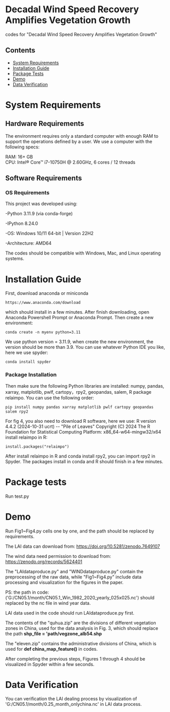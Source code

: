 # Decadal Wind Speed Recovery Amplifies Vegetation Growth
codes for "Decadal Wind Speed Recovery Amplifies Vegetation Growth"

## Contents
- [System Requirements](#system-requirements)
- [Installation Guide](#installation-guide)
- [Package Tests](#package-tests)
- [Demo](#demo)
- [Data Verification](#data-verification)


# System Requirements
## Hardware Requirements
The environment requires only a standard computer with enough RAM to support the operations defined by a user. We use a computer with the following specs:

RAM: 16+ GB  
CPU: Intel® Core™ i7-10750H @ 2.60GHz, 6 cores / 12 threads

## Software Requirements

### OS Requirements

This project was developed using:

-Python 3.11.9 (via conda-forge)

-IPython 8.24.0

-OS: Windows 10/11 64-bit  |  Version 22H2 

-Architecture: AMD64

The codes should be compatible with Windows, Mac, and Linux operating systems.

# Installation Guide
First, download anaconda or miniconda

```
https://www.anaconda.com/download
```
which should install in a few minutes.
After finish downloading, open Anaconda Powershell Prompt or  Anaconda Prompt.
Then create a new environment:
```
conda create -n myenv python=3.11
```
We use python version = 3.11.9, when create the new environment, the version should be more than 3.9.
You can use whatever Python IDE you like, here we use spyder:
```
conda install spyder
```
### Package Installation
Then make sure the following Python libraries are installed: numpy, pandas, xarray, matplotlib, pwlf, cartopy，rpy2, geopandas, salem, R package relaimpo. You can use the following order:
```
pip install numpy pandas xarray matplotlib pwlf cartopy geopandas salem rpy2
```
For fig 4, you also need to download R software, here we use: R version 4.4.2 (2024-10-31 ucrt) -- "Pile of Leaves"
Copyright (C) 2024 The R Foundation for Statistical Computing
Platform: x86_64-w64-mingw32/x64
install relaimpo in R:
```
install.packages("relaimpo")
```
After install relaimpo in R and conda install rpy2, you can import rpy2 in Spyder.
The packages install in conda and R should finish in a few minutes.
# Package tests
Run test.py


# Demo
Run Fig1~Fig4.py cells one by one, and the path should be replaced by requirements.

The LAI data can download from: https://doi.org/10.5281/zenodo.7649107

The wind data need permission to download from: https://zenodo.org/records/5624401

The "LAIdataproduce.py" and "WINDdataproduce.py"  contain the preprocessing of the raw data, while "Fig1~Fig4.py" include data processing and visualization for the figures in the paper.

PS: the path in code: ('G:/CN05.1/month/CN05.1_Win_1982_2020_yearly_025x025.nc') should replaced by the nc file in wind year data. 

LAI data used in the code should run LAIdataproduce.py first.

The contents of the "quhua.zip" are the divisions of different vegetation zones in China, used for the data analysis in Fig. 3, which should replace the path **shp_file = 'path/vegzone_alb54.shp**

The "eleven.zip" contains the administrative divisions of China, which is used for **def china_map_feature()** in codes.

After completing the previous steps, Figures 1 through 4 should be visualized in Spyder within a few seconds.


# Data Verification
You can verification the LAI dealing process by visualization of 'G:/CN05.1/month/0.25_month_onlychina.nc' in LAI data process.






